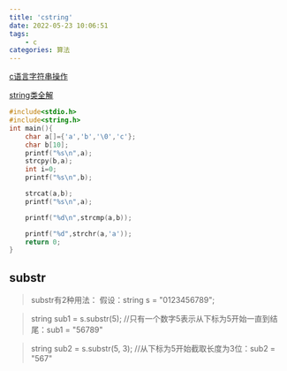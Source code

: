 ```yaml
---
title: 'cstring'
date: 2022-05-23 10:06:51
tags: 
    - c
categories: 算法
---
```


[c语言字符串操作](https://blog.csdn.net/yunmao2882/article/details/88962329)

[string类全解](http://c.biancheng.net/view/400.html)

```c
#include<stdio.h>
#include<string.h>
int main(){
	char a[]={'a','b','\0','c'};
	char b[10];
	printf("%s\n",a);
	strcpy(b,a);
	int i=0;
	printf("%s\n",b);

	strcat(a,b);
	printf("%s\n",a);

	printf("%d\n",strcmp(a,b));

	printf("%d",strchr(a,'a'));
	return 0;
}
```

## substr

> substr有2种用法：
> 假设：string s = "0123456789";

> string sub1 = s.substr(5); //只有一个数字5表示从下标为5开始一直到结尾：sub1 = "56789"

> string sub2 = s.substr(5, 3); //从下标为5开始截取长度为3位：sub2 = "567"

